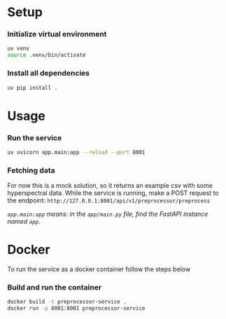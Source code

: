 # Setup

### Initialize virtual environment
```bash
uv venv
source .venv/bin/activate
```

### Install all dependencies 
```bash
uv pip install .
```

# Usage

### Run the service
```bash
uv uvicorn app.main:app --reload --port 8001
```

### Fetching data
For now this is a mock solution, so it returns an example csv with some hyperspectral data.
While the service is running, make a POST request to the endpoint:
```http://127.0.0.1:8001/api/v1/preprocessor/preprocess```

*`app.main:app` means: in the `app/main.py` file, find the FastAPI instance named `app`.*

# Docker
To run the service as a docker container follow the steps below

### Build and run the container
```bash
docker build -t preprocessor-service .   
docker run -p 8001:8001 preprocessor-service
```
